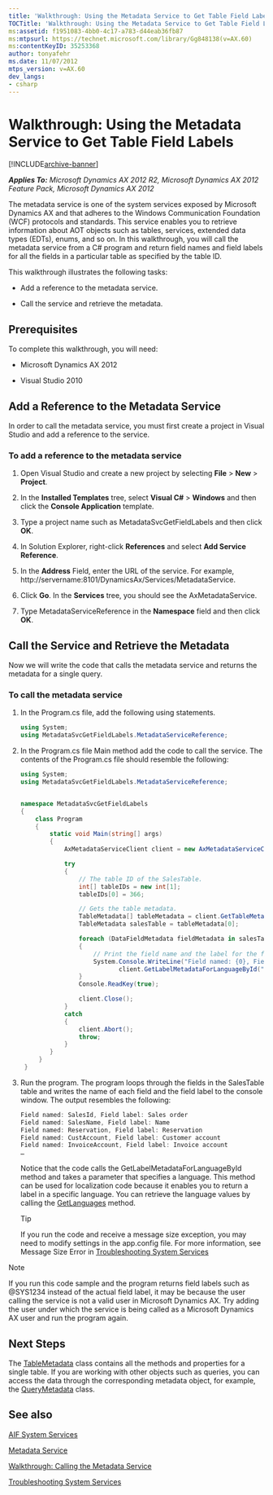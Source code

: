 ```yaml
---
title: 'Walkthrough: Using the Metadata Service to Get Table Field Labels'
TOCTitle: 'Walkthrough: Using the Metadata Service to Get Table Field Labels'
ms:assetid: f1951083-4bb0-4c17-a783-d44eab36fb87
ms:mtpsurl: https://technet.microsoft.com/library/Gg848138(v=AX.60)
ms:contentKeyID: 35253368
author: tonyafehr
ms.date: 11/07/2012
mtps_version: v=AX.60
dev_langs:
- csharp
---
```


# Walkthrough: Using the Metadata Service to Get Table Field Labels 


[!INCLUDE[archive-banner](includes/archive-banner.md)]


_**Applies To:** Microsoft Dynamics AX 2012 R2, Microsoft Dynamics AX 2012 Feature Pack, Microsoft Dynamics AX 2012_

The metadata service is one of the system services exposed by Microsoft Dynamics AX and that adheres to the Windows Communication Foundation (WCF) protocols and standards. This service enables you to retrieve information about AOT objects such as tables, services, extended data types (EDTs), enums, and so on. In this walkthrough, you will call the metadata service from a C\# program and return field names and field labels for all the fields in a particular table as specified by the table ID.

This walkthrough illustrates the following tasks:

  - Add a reference to the metadata service.

  - Call the service and retrieve the metadata.

## Prerequisites

To complete this walkthrough, you will need:

  - Microsoft Dynamics AX 2012

  - Visual Studio 2010

## Add a Reference to the Metadata Service

In order to call the metadata service, you must first create a project in Visual Studio and add a reference to the service.

### To add a reference to the metadata service

1.  Open Visual Studio and create a new project by selecting **File** \> **New** \> **Project**.

2.  In the **Installed Templates** tree, select **Visual C\#** \> **Windows** and then click the **Console Application** template.

3.  Type a project name such as MetadataSvcGetFieldLabels and then click **OK**.

4.  In Solution Explorer, right-click **References** and select **Add Service Reference**.

5.  In the **Address** Field, enter the URL of the service. For example, http://servername:8101/DynamicsAx/Services/MetadataService.

6.  Click **Go**. In the **Services** tree, you should see the AxMetadataService.

7.  Type MetadataServiceReference in the **Namespace** field and then click **OK**.

## Call the Service and Retrieve the Metadata

Now we will write the code that calls the metadata service and returns the metadata for a single query.

### To call the metadata service

1.  In the Program.cs file, add the following using statements.
    
    ``` csharp
    using System;
    using MetadataSvcGetFieldLabels.MetadataServiceReference;
    ```

2.  In the Program.cs file Main method add the code to call the service. The contents of the Program.cs file should resemble the following:
    
    ``` csharp
    using System;
    using MetadataSvcGetFieldLabels.MetadataServiceReference;
    
    
    namespace MetadataSvcGetFieldLabels
    {
        class Program
        {
            static void Main(string[] args)
            {
                AxMetadataServiceClient client = new AxMetadataServiceClient();
    
                try
                {
                    // The table ID of the SalesTable.
                    int[] tableIDs = new int[1];
                    tableIDs[0] = 366;
    
                    // Gets the table metadata.
                    TableMetadata[] tableMetadata = client.GetTableMetadataById(tableIDs);
                    TableMetadata salesTable = tableMetadata[0];
    
                    foreach (DataFieldMetadata fieldMetadata in salesTable.Fields)
                    {
                        // Print the field name and the label for the field to the console.
                        System.Console.WriteLine("Field named: {0}, Field label: {1}", fieldMetadata.Name, 
                               client.GetLabelMetadataForLanguageById("EN-US", new string[] { fieldMetadata.LabelId })[0].LabelString);
                    }
                    Console.ReadKey(true);
    
                    client.Close();
                }
                catch
                {
                    client.Abort();
                    throw;
                }
            }
         }
     }
    ```

3.  Run the program. The program loops through the fields in the SalesTable table and writes the name of each field and the field label to the console window. The output resembles the following:
    
    ``` csharp
    Field named: SalesId, Field label: Sales order
    Field named: SalesName, Field label: Name
    Field named: Reservation, Field label: Reservation
    Field named: CustAccount, Field label: Customer account
    Field named: InvoiceAccount, Field label: Invoice account
    …
    ```
    
    Notice that the code calls the GetLabelMetadataForLanguageById method and takes a parameter that specifies a language. This method can be used for localization code because it enables you to return a label in a specific language. You can retrieve the language values by calling the [GetLanguages](https://technet.microsoft.com/library/hh188013\(v=ax.60\)) method.
    

    > [!TIP]
    > <P>If you run the code and receive a message size exception, you may need to modify settings in the app.config file. For more information, see Message Size Error in <A href="troubleshooting-system-services.md">Troubleshooting System Services</A></P>




> [!NOTE]
> <P>If you run this code sample and the program returns field labels such as @SYS1234 instead of the actual field label, it may be because the user calling the service is not a valid user in Microsoft Dynamics AX. Try adding the user under which the service is being called as a Microsoft Dynamics AX user and run the program again.</P>



## Next Steps

The [TableMetadata](https://technet.microsoft.com/library/hh130058\(v=ax.60\)) class contains all the methods and properties for a single table. If you are working with other objects such as queries, you can access the data through the corresponding metadata object, for example, the [QueryMetadata](https://technet.microsoft.com/library/hh151954\(v=ax.60\)) class.

## See also

[AIF System Services](aif-system-services.md)

[Metadata Service](metadata-service.md)

[Walkthrough: Calling the Metadata Service](walkthrough-calling-the-metadata-service.md)

[Troubleshooting System Services](troubleshooting-system-services.md)

